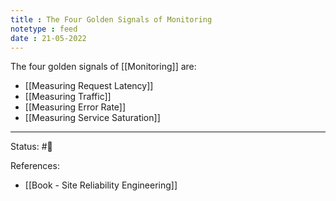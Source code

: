 ```yaml
---
title : The Four Golden Signals of Monitoring
notetype : feed
date : 21-05-2022
---
```


The four golden signals of [[Monitoring]] are:
- [[Measuring Request Latency]]
- [[Measuring Traffic]]
- [[Measuring Error Rate]]
- [[Measuring Service Saturation]]


-----

Status: #🌱 

References:
-  [[Book - Site Reliability Engineering]]
